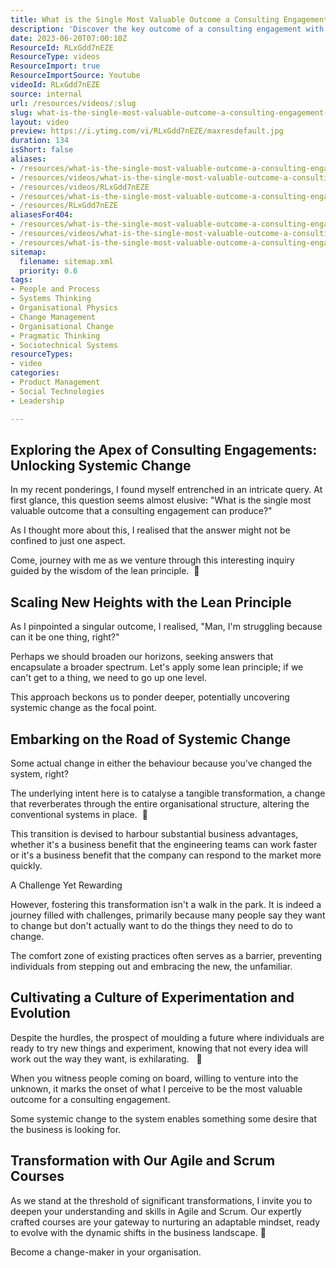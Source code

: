 ```yaml
---
title: What is the Single Most Valuable Outcome a Consulting Engagement Can Produce?
description: 'Discover the key outcome of a consulting engagement with Martin Hinshelwood. Learn how to achieve clarity and focus in your #agile journey!'
date: 2023-06-20T07:00:10Z
ResourceId: RLxGdd7nEZE
ResourceType: videos
ResourceImport: true
ResourceImportSource: Youtube
videoId: RLxGdd7nEZE
source: internal
url: /resources/videos/:slug
slug: what-is-the-single-most-valuable-outcome-a-consulting-engagement-can-produce
layout: video
preview: https://i.ytimg.com/vi/RLxGdd7nEZE/maxresdefault.jpg
duration: 134
isShort: false
aliases:
- /resources/what-is-the-single-most-valuable-outcome-a-consulting-engagement-can-produce
- /resources/videos/what-is-the-single-most-valuable-outcome-a-consulting-engagement-can-produce-
- /resources/videos/RLxGdd7nEZE
- /resources/what-is-the-single-most-valuable-outcome-a-consulting-engagement-can-produce-
- /resources/RLxGdd7nEZE
aliasesFor404:
- /resources/what-is-the-single-most-valuable-outcome-a-consulting-engagement-can-produce
- /resources/videos/what-is-the-single-most-valuable-outcome-a-consulting-engagement-can-produce-
- /resources/what-is-the-single-most-valuable-outcome-a-consulting-engagement-can-produce-
sitemap:
  filename: sitemap.xml
  priority: 0.6
tags:
- People and Process
- Systems Thinking
- Organisational Physics
- Change Management
- Organisational Change
- Pragmatic Thinking
- Sociotechnical Systems
resourceTypes:
- video
categories:
- Product Management
- Social Technologies
- Leadership

---
```

## Exploring the Apex of Consulting Engagements: Unlocking Systemic Change

In my recent ponderings, I found myself entrenched in an intricate query. At first glance, this question seems almost elusive: "What is the single most valuable outcome that a consulting engagement can produce?"

As I thought more about this, I realised that the answer might not be confined to just one aspect.

Come, journey with me as we venture through this interesting inquiry guided by the wisdom of the lean principle.  🚀

## Scaling New Heights with the Lean Principle

As I pinpointed a singular outcome, I realised, "Man, I'm struggling because can it be one thing, right?"

Perhaps we should broaden our horizons, seeking answers that encapsulate a broader spectrum. Let's apply some lean principle; if we can't get to a thing, we need to go up one level.

This approach beckons us to ponder deeper, potentially uncovering systemic change as the focal point.

## Embarking on the Road of Systemic Change

Some actual change in either the behaviour because you've changed the system, right?

The underlying intent here is to catalyse a tangible transformation, a change that reverberates through the entire organisational structure, altering the conventional systems in place.  💫

This transition is devised to harbour substantial business advantages, whether it's a business benefit that the engineering teams can work faster or it's a business benefit that the company can respond to the market more quickly.

A Challenge Yet Rewarding

However, fostering this transformation isn't a walk in the park. It is indeed a journey filled with challenges, primarily because many people say they want to change but don't actually want to do the things they need to do to change.

The comfort zone of existing practices often serves as a barrier, preventing individuals from stepping out and embracing the new, the unfamiliar.

## Cultivating a Culture of Experimentation and Evolution

Despite the hurdles, the prospect of moulding a future where individuals are ready to try new things and experiment, knowing that not every idea will work out the way they want, is exhilarating.   🌱

When you witness people coming on board, willing to venture into the unknown, it marks the onset of what I perceive to be the most valuable outcome for a consulting engagement.

Some systemic change to the system enables something some desire that the business is looking for.

## Transformation with Our Agile and Scrum Courses

As we stand at the threshold of significant transformations, I invite you to deepen your understanding and skills in Agile and Scrum. Our expertly crafted courses are your gateway to nurturing an adaptable mindset, ready to evolve with the dynamic shifts in the business landscape. 🌟

Become a change-maker in your organisation.
